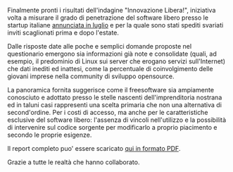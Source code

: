 <!--
.. title: Report: Startup e Software Libero
.. slug: report-startup-e-software-libero
.. date: 2013-10-20 00:00:00
.. tags: 
.. category: 
.. link: 
.. description: 
.. type: text
.. image_copy: 
.. previewimage:
-->

Finalmente pronti i risultati dell'indagine "Innovazione Libera!", iniziativa volta a misurare il grado di penetrazione del software libero presso le startup italiane <a href="{% link _posts/2013-07-16-innovazione-libera.md %}">annunciata in luglio</a> e per la quale sono stati spediti svariati inviti scaglionati prima e dopo l'estate.

Dalle risposte date alle poche e semplici domande proposte nel questionario emergono sia informazioni già note e consolidate (quali, ad esempio, il predominio di Linux sui server che erogano servizi sull'Internet) che dati inediti ed inattesi, come la percentuale di coinvolgimento delle giovani imprese nella community di sviluppo opensource.

La panoramica fornita suggerisce come il freesoftware sia ampiamente conosciuto e adottato presso le stelle nascenti dell'imprenditoria nostrana ed in taluni casi rappresenti una scelta primaria che non una alternativa di second'ordine. Per i costi di accesso, ma anche per le caratteristiche esclusive del software libero: l'assenza di vincoli nell'utilizzo e la possibilità di intervenire sul codice sorgente per modificarlo a proprio piacimento e secondo le proprie esigenze.

Il report completo puo' essere scaricato <a href="/assets/files/InnovazioneLibera_2013.pdf">qui in formato PDF</a>.

Grazie a tutte le realtà che hanno collaborato.